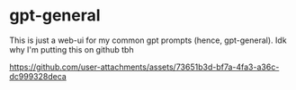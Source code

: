 # gpt-general

This is just a web-ui for my common gpt prompts (hence, gpt-general).
Idk why I'm putting this on github tbh

https://github.com/user-attachments/assets/73651b3d-bf7a-4fa3-a36c-dc999328deca

